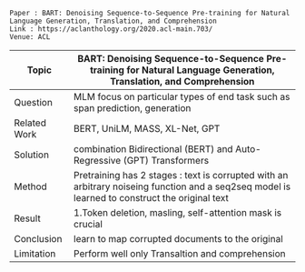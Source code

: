 ```
Paper : BART: Denoising Sequence-to-Sequence Pre-training for Natural
Language Generation, Translation, and Comprehension
Link : https://aclanthology.org/2020.acl-main.703/
Venue: ACL
```

| Topic        | BART: Denoising Sequence-to-Sequence Pre-training for Natural Language Generation, Translation, and Comprehension|
|--------------|----------------------------------------------------------------|
| Question     | MLM focus on particular types of end task such as span prediction, generation|
| Related Work | BERT, UniLM, MASS, XL-Net, GPT|
| Solution     | combination Bidirectional (BERT) and Auto-Regressive (GPT) Transformers|
| Method       | Pretraining has 2 stages : text is corrupted with an arbitrary noiseing function and a seq2seq model is learned to construct the original text |
| Result       | 1.Token deletion, masling, self-attention mask is crucial </br> |
| Conclusion   | learn to map corrupted documents to the original|
| Limitation   | Perform well only Transaltion and comprehension |